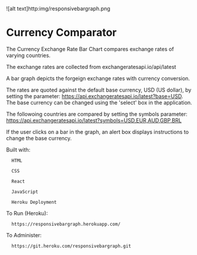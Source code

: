 ![alt text]http:img/responsivebargraph.png

Currency Comparator
===================

The Currency Exchange Rate Bar Chart compares exchange rates of varying countries.

The exchange rates are collected from exchangeratesapi.io/api/latest

A bar graph depicts the forgeign exchange rates with currency conversion.

The rates are quoted against the default base currency, USD (US dollar), by setting the parameter:
https://api.exchangeratesapi.io/latest?base=USD. The base currency can be changed using the 'select' box in the application.

The followoing countries are compared by setting the symbols parameter:
https://api.exchangeratesapi.io/latest?symbols=USD,EUR,AUD,GBP,BRL

If the user clicks on a bar in the graph, an alert box displays instructions to change the base currency.


Built with:


      HTML

      CSS

      React

      JavaScript

      Heroku Deployment
   

To Run (Heroku):
   

      https://responsivebargraph.herokuapp.com/     
      
      
To Administer:


      https://git.heroku.com/responsivebargraph.git

